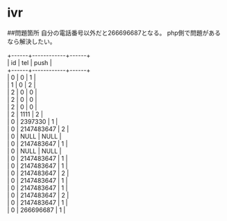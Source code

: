 # ivr

##問題箇所
自分の電話番号以外だと266696687となる。
php側で問題があるなら解決したい。

+------+------------+------+<br>
| id   | tel        | push |<br>
+------+------------+------+<br>
|    0 |          0 |    1 |<br>
|    1 |          0 |    2 |<br>
|    2 |          0 |    0 |<br>
|    2 |          0 |    0 |<br>
|    2 |          0 |    0 |<br>
|    2 |       1111 |    2 |<br>
|    0 |    2397330 |    1 |<br>
|    0 | 2147483647 |    2 |<br>
|    0 |       NULL | NULL |<br>
|    0 | 2147483647 |    1 |<br>
|    0 |       NULL | NULL |<br>
|    0 | 2147483647 |    1 |<br>
|    0 | 2147483647 |    1 |<br>
|    0 | 2147483647 |    2 |<br>
|    0 | 2147483647 |    1 |<br>
|    0 | 2147483647 |    1 |<br>
|    0 | 2147483647 |    2 |<br>
|    0 | 2147483647 |    1 |<br>
|    0 |  266696687 |    1 |<br>

